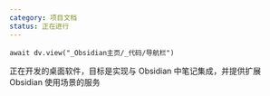 ```yaml
---
category: 项目文档
status: 正在进行
---
```

```dataviewjs
await dv.view("_Obsidian主页/_代码/导航栏")
```

正在开发的桌面软件，目标是实现与 Obsidian 中笔记集成，并提供扩展 Obsidian 使用场景的服务
